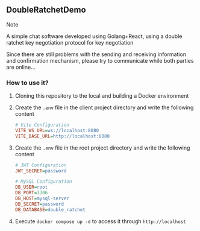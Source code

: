 ## DoubleRatchetDemo

> [!NOTE]
>
> A simple chat software developed using Golang+React, using a double ratchet key negotiation protocol for key negotiation
>
> Since there are still problems with the sending and receiving information and confirmation mechanism, please try to communicate while both parties are online...

### How to use it?

1.  Cloning this repository to the local and building a Docker environment

2.  Create the `.env` file in the client project directory and write the following content

    ```ini
    # Vite Configuration
    VITE_WS_URL=ws://localhost:8080
    VITE_BASE_URL=http://localhost:8080
    ```

3.  Create the `.env` file in the root project directory and write the following content

    ```ini
    # JWT Configuration
    JWT_SECRET=password

    # MySQL Configuration
    DB_USER=root
    DB_PORT=3306
    DB_HOST=mysql-server
    DB_SECRET=password
    DB_DATABASE=double_ratchet
    ```

4.  Execute `docker compose up -d` to access it through `http://localhost`
